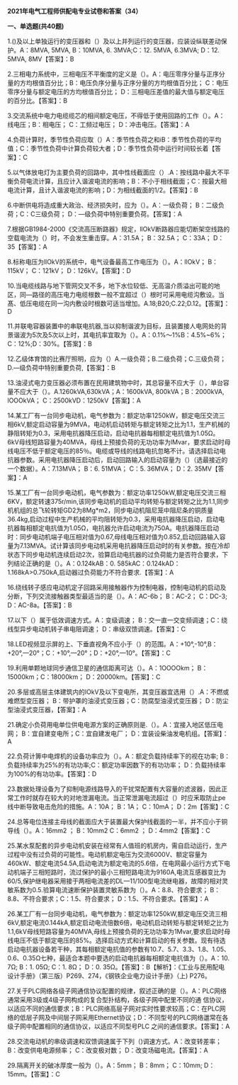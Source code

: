 ﻿**2021年电气工程师供配电专业试卷和答案（34）**

**一、单选题(共40题)**

1\.()及以上单独运行的变压器和（）及以上并列运行的变压器，应装设纵联差动保护。A：8MVA, 5MVA, B：10MVA, 6. 3MVA;C：12. 5MVA, 6.3MVA; D：12. 5MVA, 8MV【答案】：B

2\.三相电力系统中，三相电压不平衡度的定义是（）。A：电压零序分量与正序分量的方均根值百分比；B：电压负序分量与正序分量的方均根值百分比； C：电压零序分量与额定电压的方均根值百分比； D：三相电压差值的最大值与额定电压的百分比。【答案】：B

3\.交流系统中电力电缆缆芯的相间额定电压，不得低于使用回路的工作（）。A：线电压；B：相电压； C：工频过电压； D：冲击电压。【答案】：A

4\.负荷计算时，季节性负荷应取（）A：季节性负荷之和iB：季节性负荷的平均值；C：季节性负荷中计算负荷较大者；D：季节性负荷中运行时间较长着【答案】：C

5\.以气体放电灯为主要负荷的回路中，其中性线截面应（）.A：按线路中最大不平衡负荷电流计算，且应计入谐波电流的影响；B：不小于相线截面；C：按最大相电流计算，且计入谐波电流的影响；D：为相线截面的1/2。【答案】：B

6\.中断供电将造成重大政治、经济损失时，应为（）。A：一级负荷； B：二级负荷；C：C三级负荷； D：—级负荷中特别重要负荷。【答案】：A

7\.根据GB1984-2000《交流高压断路器》规定，llOkV断路器应能切断架空线路的空载电流为（）时，不会发生重击穿。A：31.5A； B：32.5A； C：33A； D：35【答案】：A

8\.标称电压为llOkV的系统中，电气设备最高工作电压为（）。A：llOkV； B：115kV； C：121kV； D：126kV。【答案】：D

10\.当电缆线路与地下管网交叉不多，地下水位较低、无高温介质溢出可能的地区，同—路径的高压电力电缆根数一般不宜超过（）根时可采用电缆沟敷设。当髙、低压电缆在同一沟内敷设时根数可适当增加。A.18;B20;C.22;D.12。【答案】：D

11\.并联电容器装置中的串联电抗器,当以抑制谐波为目标，且装置接人电网处的背景谐波为5次及5次以上时，其电抗率宜取为（）。A：0.1%～1%B：4.5%~6%； C：12%;D：30%。【答案】：B

12\.乙级体育馆的比赛厅照明，应为（）A.一级负荷；B.二级负荷；C.三级负荷；D.—级负荷中特别重要负荷,【答案】：B


13\.油浸式电力变压器必须布置在民用建筑物中时，其总容量不应大于（），单台容量不应大于（）。A.1260kVA,630kVA；A：1600kVA, 800kVA；B：2000kVA, lOOOkVA； C：2500kVD：1250kV【答案】：A

14\.某工厂有一台同步电动机，电气参数为：额定功率1250kW，额定电压交流三相6kV,额定启动容量为9MVA，电动机启动转矩与额定转矩之比为1.1，生产机械的静阻转矩为0.3，采用电抗器降压启动，启动电抗器每相额定电抗值为1.05Ω。6kV母线短路容量为40MVA，母线上预接负荷的无功功率为lMvar，要求启动时母线电压不低于额定电压的85％。电缆或导线的线路电抗忽略不计。请选择启动电抗器参数。采用电抗器降压启动后，启动回路输入的启动容量为（）（选最接近的一个数据）。A：7.13MVA； B：6. 51MVA； C：5. 36MVA； D：2. 35MV【答案】：A

15\.某工厂有一台同步电动机，电气参数为：额定功率1250kW,额定电压交流三相6KV，额定转速375r/min,该同步电动机的启动平均转矩与额定转矩之比为1.1,同步机机组的总飞轮转矩GD2为8Mg\*m2，同步电动机阻尼笼中阻尼条的铜质量36.4kg,启动过程中生产机械的平均阻转矩为0.3，采用电抗器降压启动，启动电抗器每相额定电抗值为1.05Ω，电抗器允许启动电流为750A。电抗器降压启动时：同步电动机端子电压相对值为0.67,母线电压相对值为0.852,启动回路输入容量为7.13MVA。试计算该同步电动机采用电抗器降压启动时的有关参数。按在冷却状态下同步电动机连续启动2次，验算启动电抗器的过负荷能力是否符合要求，下列结论正确的是（）。A：0.124kAB：0. 585kAC：0.124kAD：1.168kA>0.750kA,启动器过负荷能力不符合要求.【答案】：A

16\.绕线转子感应电动机定子回路采用接触器作为控制电器，控制电动机的启动及分断，下列交流接触器类型最适当的是（）。A：AC-6b； B：AC-2； C：DC-3; D：AC-8a。【答案】：B

17\.以下（）属于低效调速方式。A：变级调速； B：交一直一交变频调速；C：绕线型异步电动机转子串电阻调速； D：串级双馈调速。【答案】：C

18\.LED视频显示屏的上、下垂直视角不应小于（）的范围。A：+10°,-10°,B：+20°,—20°；C：+10°,—20°；D：+20°,—10°。【答案】：C

19\.利用单颗地球同步通信卫星的通信距离可达（）。A：1OOOOkm； B：15000km；C：18000km； D：20000km。【答案】：C

20\.多层或高层主体建筑内的lOkV及以下变电所，其变压器宜选用（）.A：不燃或难燃型变压器； B：带护罩的油浸式变压器；C：防腐型油浸式变压器； D：防尘型油浸式变压器，【答案】：A

21\.确定小负荷用电单位供电电源方案的正确原则是.（）。A：宜接入地区低压电网； B：宜自建变电所；C：宜自建发电厂； D：宜装设柴油发电机组。【答案】：A

22\.负荷计箅中电焊机的设备功率应为（）。A：额定负载持续率下的视在功率; B：负载持续率为25%的有功功率;C：额定功率因数下的有功功率； D：负载持续率为100%的有功功率。【答案】：D

23\.数据处理设备为了抑制电源线路导入的干扰常配置有大容量的滤波器，因此正常工作时就存在较大的对地泄漏电流。当正常泄漏电流超过（）时应釆取防止pe线中断导致电击危险的措施。A：10A； B：1A； C：10mA； D：2m【答案】：C

24\.总等电位连接主母线的截面应大于装置最大保护线截面的一半，并不应小于铜导线（）。A：16mm2 ； B：10mm2 C：6mm2 ； D：4mm2【答案】：C

25\.某水泵配套的异步电动机安装在经常有人值班的机房内，需自启动运行，生产过程中没有过负荷的可能性。电动机额定电压为交流6000V、额定容量为460kW、额定电流54.5A,启动电流为额定电流的5.6倍，在电网最小运行方式下电动机端子三相短路时，流过保护的最小三相短路电流为9160A,电流互感器变比为60/5,保护继电器采用接于两相电流差的DL—11/100型电流继电器，故障的相对灵敏系数为0.5.验算电流速断保护装置灵敏系数为（）。A：8.8、符合要求； B：8.8、不符合要求；C：1.5、符合要求； D：1.5、不符合要求。【答案】：A

26\.某工厂有一台同步电动机，电气参数为：额定功率1250kW,额定电压交流三相6kV,额定电流0.144kA,额定启动电流倍数6倍，电动机启动转矩与额定转矩之比为1.1,6kV母线短路容量为40MVA,母线上预接负荷的无功功率为1Mvar,要求启动时母线电压不低于额定电压的85%。选择启动方式和计算启动的有关参数。现有待选启动电抗器设备若干种，其每相额定电抗值的参数有10.7、5.7、3.3、1.8、1.05、0.6、0.35Ω七种，最适合本题中要选的启动电抗器每相额定电抗值为（）。A：10. 7Ω; B：1. 05Ω; C：1. 8Ω； D：0. 35Ω。【答案】：B【解析】：《工业与民用配电设计手册》（第三版）P269、274，《钢铁企业电力设计手册》（上) P276。

27\.关于PLC网络各级子网通信协议配置的规律，叙述正确的是（）。A：PLC网络通常采用3级或4级子网构成的复合型扑结构，各级子网中配里不同的通 信协议，以适应不同的通信要求；B：PLC网络高层子网对实时性要求较高；C：在PLC网络的低层子网及中间层子网采用Ethernet协议；D：不同型号的PLC网络邋常在各级子网中配置相同的通信协议，以适应不同型号PLC 之间的通信要求。【答案】：A

28\.交流电动机的串级调速和双馈调速属于下列（)调速方式。A：改变转差率； B：改变供电电源频率； C：改变极对数； D：改变场磁电流。【答案】：A

29\.隔离开关的破冰厚度一般为（）。A：5mm； B：8mm； C：10mm; D：15mm。【答案】：C

